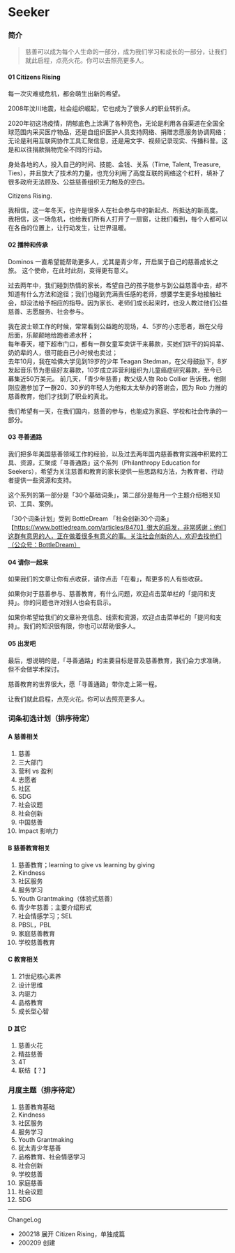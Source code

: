 # Seeker

### 简介

> 慈善可以成为每个人生命的一部分，成为我们学习和成长的一部分，让我们就此启程，点亮火花。你可以去照亮更多人。

#### 01 Citizens Rising

每一次灾难或危机，都会萌生出新的希望。

2008年汶川地震，社会组织崛起，它也成为了很多人的职业转折点。
 
2020年初这场疫情，阴郁底色上涂满了各种亮色，无论是利用各自渠道在全国全球范围内采买医疗物品，还是自组织医护人员支持网络、捐赠志愿服务协调网络；无论是利用互联网协作工具汇聚信息，还是用文字、视频记录现实、传播科普。这是和以往捐款捐物完全不同的行动。

身处各地的人，投入自己的时间、技能、金钱、关系（Time, Talent, Treasure, Ties），并且放大了技术的力量，也充分利用了高度互联的网络这个杠杆，填补了很多政府无法顾及、公益慈善组织无力触及的空白。

Citizens Rising. 

我相信，这一年冬天，也许是很多人在社会参与中的新起点、所抵达的新高度。
我相信，这一场危机，也给我们所有人打开了一扇窗，让我们看到，每个人都可以在各自的位置上，让行动发生，让世界温暖。

#### 02 播种和传承

Dominos 一直希望能帮助更多人，尤其是青少年，开启属于自己的慈善成长之旅。
这个使命，在此时此刻，变得更有意义。

过去两年中，我们碰到热情的家长，希望自己的孩子能参与到公益慈善中去，却不知道有什么方法和途径；我们也碰到充满责任感的老师，想要学生更多地接触社会，却没法给予相应的指导。因为家长、老师们成长起来时，也没人教过他们公益慈善、志愿服务、社会参与。

我在波士顿工作的时候，常常看到公益跑的现场，4、5岁的小志愿者，跟在父母后面，乐颠颠地给跑者递水杯；  
每年春天，楼下超市门口，都有一群女童军卖饼干来募款，买她们饼干的妈妈辈、奶奶辈的人，很可能自己小时候也卖过；  
去年10月，我在哈佛大学见到19岁的少年 Teagan Stedman，在父母鼓励下，8岁发起音乐节为患癌好友募款，10岁成立非营利组织为儿童癌症研究募款，至今已募集近50万美元。
前几天，「青少年慈善」教父级人物 Rob Collier 告诉我，他刚刚应邀参加了一群20、30岁的年轻人为他和太太举办的答谢会，因为 Rob 力推的慈善教育，他们才找到了职业的真北。

我们希望有一天，在我们国内，慈善的参与，也能成为家庭、学校和社会传承的一部分。

#### 03 寻善通路

我们把多年美国慈善领域工作的经验，以及过去两年国内慈善教育实践中积累的工具、资源，汇聚成「寻善通路」这个系列（Philanthropy Education for Seekers），希望为关注慈善和教育的家长提供一些思路和方法，为教育者、行动者提供一些资源和支持。

这个系列的第一部分是「30个基础词条」，第二部分是每月一个主题介绍相关知识、工具、案例。

「30个词条计划」受到 BottleDream 「社会创新30个词条」【https://www.bottledream.com/articles/8470】很大的启发，非常感谢；他们这群有意思的人，正在做着很多有意义的事。关注社会创新的人，欢迎去找他们（公众号：BottleDream）

#### 04 请你一起来

如果我们的文章让你有点收获，请你点击「在看」，帮更多的人有些收获。

如果你对于慈善参与、慈善教育，有什么问题，欢迎点击菜单栏的「提问和支持」。你的问题也许对别人也会有启示。

如果你希望给我们的文章补充信息、线索和资源，欢迎点击菜单栏的「提问和支持」。我们的知识很有限，你也可以帮助很多人。

#### 05 出发吧

最后，想说明的是，「寻善通路」的主要目标是普及慈善教育，我们会力求准确，但不会做学术探讨。

慈善教育的世界很大，愿「寻善通路」带你走上第一程。

让我们就此启程，点亮火花。你可以去照亮更多人。








### 词条初选计划（排序待定）

#### A 慈善相关
1. 慈善
2. 三大部门
3. 营利 vs 盈利
5. 志愿者
6. 社区
7. SDG 
8. 社会议题
9. 社会创新
10. 中国慈善
11. Impact 影响力

#### B 慈善教育相关
1. 慈善教育；learning to give vs learning by giving
2. Kindness
3. 社区服务
3. 服务学习
4. Youth Grantmaking（体验式慈善）
5. 青少年慈善；主要介绍形式
6. 社会情感学习；SEL
7. PBSL，PBL
8. 家庭慈善教育
9. 学校慈善教育

#### C 教育相关
1. 21世纪核心素养
2. 设计思维
3. 内驱力
4. 品格教育
6. 成长型心智

#### D 其它 
1. 慈善火花
2. 精益慈善
3. 4T
4. 联结【？】


### 月度主题（排序待定）
1. 慈善教育基础
2. Kindness
3. 社区服务
4. 服务学习
5. Youth Grantmaking
6. 犹太青少年慈善
7. 品格教育、社会情感学习
8. 社会创新
9. 学校慈善
10. 家庭慈善
11. 社会议题
11. SDG


----

ChangeLog

- 200218 展开 Citizen Rising，单独成篇
- 200209 创建
